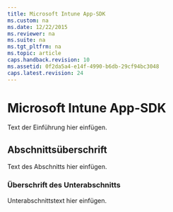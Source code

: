 ```yaml
---
title: Microsoft Intune App-SDK
ms.custom: na
ms.date: 12/22/2015
ms.reviewer: na
ms.suite: na
ms.tgt_pltfrm: na
ms.topic: article
caps.handback.revision: 10
ms.assetid: 0f2da5a4-e14f-4990-b6db-29cf94bc3048
caps.latest.revision: 24
---
```

# Microsoft Intune App-SDK
Text der Einführung hier einfügen.


## Abschnittsüberschrift

Text des Abschnitts hier einfügen.


### Überschrift des Unterabschnitts

Unterabschnittstext hier einfügen.





